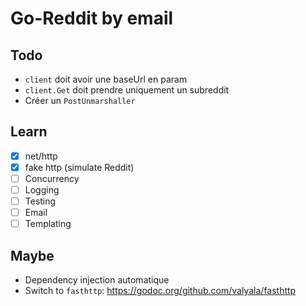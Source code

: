 # Go-Reddit by email

## Todo

* `client` doit avoir une baseUrl en param
* `client.Get` doit prendre uniquement un subreddit
* Créer un `PostUnmarshaller`

## Learn

* [x] net/http
* [x] fake http (simulate Reddit)
* [ ] Concurrency
* [ ] Logging
* [ ] Testing
* [ ] Email
* [ ] Templating

## Maybe

* Dependency injection automatique
* Switch to `fasthttp`: https://godoc.org/github.com/valyala/fasthttp

